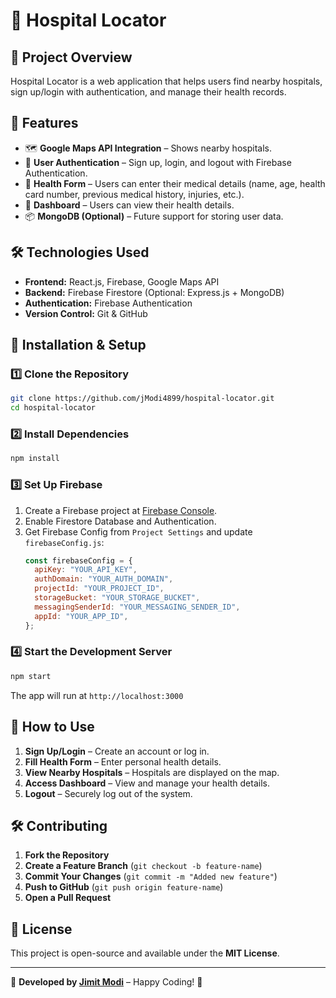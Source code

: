 # 🏥 Hospital Locator

## 📌 Project Overview

Hospital Locator is a web application that helps users find nearby hospitals, sign up/login with authentication, and manage their health records.

## 🚀 Features

- 🗺️ **Google Maps API Integration** – Shows nearby hospitals.
- 🔐 **User Authentication** – Sign up, login, and logout with Firebase Authentication.
- 🏥 **Health Form** – Users can enter their medical details (name, age, health card number, previous medical history, injuries, etc.).
- 📄 **Dashboard** – Users can view their health details.
- 📦 **MongoDB (Optional)** – Future support for storing user data.

## 🛠️ Technologies Used

- **Frontend:** React.js, Firebase, Google Maps API
- **Backend:** Firebase Firestore (Optional: Express.js + MongoDB)
- **Authentication:** Firebase Authentication
- **Version Control:** Git & GitHub

## 📑 Installation & Setup

### 1️⃣ **Clone the Repository**

```sh
git clone https://github.com/jModi4899/hospital-locator.git
cd hospital-locator
```

### 2️⃣ **Install Dependencies**

```sh
npm install
```

### 3️⃣ **Set Up Firebase**

1. Create a Firebase project at [Firebase Console](https://console.firebase.google.com/).
2. Enable Firestore Database and Authentication.
3. Get Firebase Config from `Project Settings` and update `firebaseConfig.js`:
   ```js
   const firebaseConfig = {
     apiKey: "YOUR_API_KEY",
     authDomain: "YOUR_AUTH_DOMAIN",
     projectId: "YOUR_PROJECT_ID",
     storageBucket: "YOUR_STORAGE_BUCKET",
     messagingSenderId: "YOUR_MESSAGING_SENDER_ID",
     appId: "YOUR_APP_ID",
   };
   ```

### 4️⃣ **Start the Development Server**

```sh
npm start
```

The app will run at `http://localhost:3000`

## 📌 How to Use

1. **Sign Up/Login** – Create an account or log in.
2. **Fill Health Form** – Enter personal health details.
3. **View Nearby Hospitals** – Hospitals are displayed on the map.
4. **Access Dashboard** – View and manage your health details.
5. **Logout** – Securely log out of the system.

## 🛠️ Contributing

1. **Fork the Repository**
2. **Create a Feature Branch** (`git checkout -b feature-name`)
3. **Commit Your Changes** (`git commit -m "Added new feature"`)
4. **Push to GitHub** (`git push origin feature-name`)
5. **Open a Pull Request**

## 📄 License

This project is open-source and available under the **MIT License**.

---

🚀 **Developed by [Jimit Modi](https://github.com/jModi4899)** – Happy Coding! 🎉
